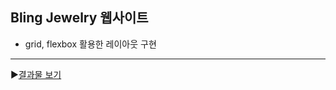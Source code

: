 ## Bling Jewelry 웹사이트
- grid, flexbox 활용한 레이아웃 구현
<hr>

▶[결과물 보기](https://Bluprint-6.tinakim.repl.co)